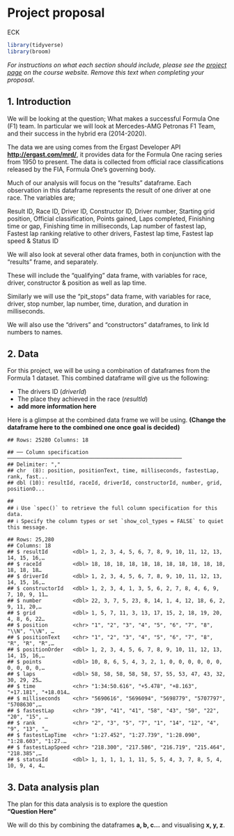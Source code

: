 Project proposal
================
ECK

``` r
library(tidyverse)
library(broom)
```

*For instructions on what each section should include, please see the
[project page](https://idsed.digital/assessments/project/#proposal) on
the course website. Remove this text when completing your proposal*.

## 1. Introduction

We will be looking at the question; What makes a successful Formula One
(F1) team. In particular we will look at Mercedes-AMG Petronas F1 Team,
and their success in the hybrid era (2014-2020).

The data we are using comes from the Ergast Developer API
**<http://ergast.com/mrd/>**, it provides data for the Formula One
racing series from 1950 to present. The data is collected from official
race classifications released by the FIA, Formula One’s governing body.

Much of our analysis will focus on the “results” dataframe. Each
observation in this dataframe represents the result of one driver at one
race. The variables are;

Result ID, Race ID, Driver ID, Constructor ID, Driver number, Starting
grid position, Official classification, Points gained, Laps completed,
Finishing time or gap, Finishing time in milliseconds, Lap number of
fastest lap, Fastest lap ranking relative to other drivers, Fastest lap
time, Fastest lap speed & Status ID

We will also look at several other data frames, both in conjunction with
the “results” frame, and separately.

These will include the “qualifying” data frame, with variables for race,
driver, constructor & position as well as lap time.

Similarly we will use the “pit\_stops” data frame, with variables for
race, driver, stop number, lap number, time, duration, and duration in
milliseconds.

We will also use the “drivers” and “constructors” dataframes, to link Id
numbers to names.

## 2. Data

For this project, we will be using a combination of dataframes from the
Formula 1 dataset. This combined dataframe will give us the following:  
+ The drivers ID (*driverId*)  
+ The place they achieved in the race (*resultId*)  
+ **add more information here**

Here is a glimpse at the combined data frame we will be using. **(Change
the dataframe here to the combined one once goal is decided)**

    ## Rows: 25280 Columns: 18

    ## ── Column specification ────────────────────────────────────────────────────────
    ## Delimiter: ","
    ## chr  (8): position, positionText, time, milliseconds, fastestLap, rank, fast...
    ## dbl (10): resultId, raceId, driverId, constructorId, number, grid, positionO...

    ## 
    ## ℹ Use `spec()` to retrieve the full column specification for this data.
    ## ℹ Specify the column types or set `show_col_types = FALSE` to quiet this message.

    ## Rows: 25,280
    ## Columns: 18
    ## $ resultId        <dbl> 1, 2, 3, 4, 5, 6, 7, 8, 9, 10, 11, 12, 13, 14, 15, 16,…
    ## $ raceId          <dbl> 18, 18, 18, 18, 18, 18, 18, 18, 18, 18, 18, 18, 18, 18…
    ## $ driverId        <dbl> 1, 2, 3, 4, 5, 6, 7, 8, 9, 10, 11, 12, 13, 14, 15, 16,…
    ## $ constructorId   <dbl> 1, 2, 3, 4, 1, 3, 5, 6, 2, 7, 8, 4, 6, 9, 7, 10, 9, 11…
    ## $ number          <dbl> 22, 3, 7, 5, 23, 8, 14, 1, 4, 12, 18, 6, 2, 9, 11, 20,…
    ## $ grid            <dbl> 1, 5, 7, 11, 3, 13, 17, 15, 2, 18, 19, 20, 4, 8, 6, 22…
    ## $ position        <chr> "1", "2", "3", "4", "5", "6", "7", "8", "\\N", "\\N", …
    ## $ positionText    <chr> "1", "2", "3", "4", "5", "6", "7", "8", "R", "R", "R",…
    ## $ positionOrder   <dbl> 1, 2, 3, 4, 5, 6, 7, 8, 9, 10, 11, 12, 13, 14, 15, 16,…
    ## $ points          <dbl> 10, 8, 6, 5, 4, 3, 2, 1, 0, 0, 0, 0, 0, 0, 0, 0, 0, 0,…
    ## $ laps            <dbl> 58, 58, 58, 58, 58, 57, 55, 53, 47, 43, 32, 30, 29, 25…
    ## $ time            <chr> "1:34:50.616", "+5.478", "+8.163", "+17.181", "+18.014…
    ## $ milliseconds    <chr> "5690616", "5696094", "5698779", "5707797", "5708630",…
    ## $ fastestLap      <chr> "39", "41", "41", "58", "43", "50", "22", "20", "15", …
    ## $ rank            <chr> "2", "3", "5", "7", "1", "14", "12", "4", "9", "13", "…
    ## $ fastestLapTime  <chr> "1:27.452", "1:27.739", "1:28.090", "1:28.603", "1:27.…
    ## $ fastestLapSpeed <chr> "218.300", "217.586", "216.719", "215.464", "218.385",…
    ## $ statusId        <dbl> 1, 1, 1, 1, 1, 11, 5, 5, 4, 3, 7, 8, 5, 4, 10, 9, 4, 4…

## 3. Data analysis plan

The plan for this data analysis is to explore the question  
**“Question Here”**

We will do this by combining the dataframes **a, b, c…** and visualising
**x, y, z**.
